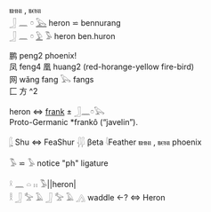 ⲃⲏⲛⲓ , ⲃⲉⲛⲓ  
𓃀 𓈖 𓏌 [𓅂](𓅂) heron ⋍ bennurang  
𓃀 𓈖 𓏌 [𓅱](𓅱) 𓅣 heron ben.huron  

鹏 peng2	phoenix!  
凤 feng4 
凰 huang2 (red-horange-yellow  fire-bird)  
网 wǎng fang 𓅂 fangs  
匚 方 ^2


heron ⇔ [frank](frank) ± 𓃀𓈖𓏌𓅂  
Proto-Germanic *frankô (“javelin”).  

[𓆄](𓆄) Shu ⇔ FeaShur 𓆅𓆄 βeta 𓇋Feather ⲃⲏⲛⲓ , ⲃⲉⲛⲓ phoenix  

𓅣 ⋍ 𓅥 notice "ph" ligature  

𓍲 𓈖 𓏏 𓏮 𓅣||heron|  
𓎛 𓃀 𓅡 𓄿 𓃀 𓅡 𓄿 𓂻 waddle ←?  ⇔ Heron  

